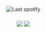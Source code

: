 <div align="center">
  <img src="https://spotify-recently-played-readme.vercel.app/api?user=eg9no0brqmzrmfy6crh7e7fsy&unique={true|1|on|yes}" alt="Last spotify"/>
</h3>
  
###

<div align="center">
  <a href="https://t.me/javashitposting"><img src="https://img.shields.io/badge/Telegram-%40javashitposting-4691d8?logo=telegram&logoColor=white" /></a>
  <img src="https://img.shields.io/badge/Discord-%40sqlerror-5662f6?logo=discord&logoColor=white" />
</div>
